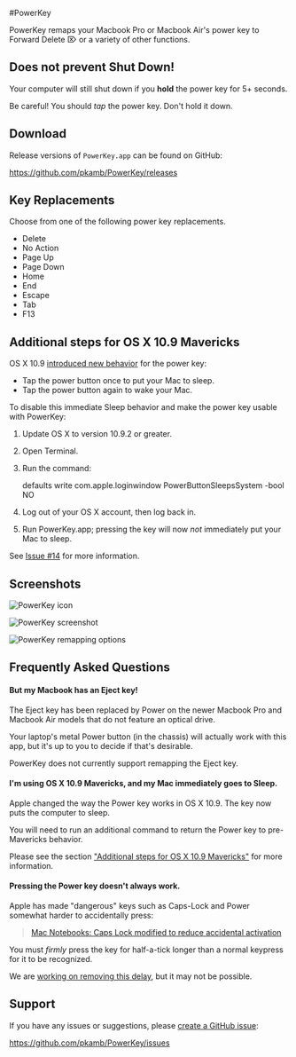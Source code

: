 #PowerKey

PowerKey remaps your Macbook Pro or Macbook Air's power key to Forward Delete ⌦ or a variety of other functions.

## Does not prevent Shut Down!

Your computer will still shut down if you **hold** the power key for 5+ seconds.

Be careful! You should *tap* the power key. Don't hold it down.

## Download

Release versions of `PowerKey.app` can be found on GitHub:

https://github.com/pkamb/PowerKey/releases

## Key Replacements

Choose from one of the following power key replacements.

 - Delete
 - No Action
 - Page Up
 - Page Down
 - Home
 - End
 - Escape
 - Tab
 - F13

## Additional steps for OS X 10.9 Mavericks

OS X 10.9 [introduced new behavior](http://support.apple.com/kb/HT5869?viewlocale=en_US) for the power key: 

 - Tap the power button once to put your Mac to sleep.
 - Tap the power button again to wake your Mac.

To disable this immediate Sleep behavior and make the power key usable with PowerKey:

 1. Update OS X to version 10.9.2 or greater.
 2. Open Terminal.
 3. Run the command:

    defaults write com.apple.loginwindow PowerButtonSleepsSystem -bool NO
    
 4. Log out of your OS X account, then log back in.
 5. Run PowerKey.app; pressing the key will now *not* immediately put your Mac to sleep.
 
See [Issue #14](https://github.com/pkamb/PowerKey/issues/14) for more information.

## Screenshots

![PowerKey icon](http://i.imgur.com/qrLJmcV.png "PowerKey icon")

![PowerKey screenshot](http://i.imgur.com/6Z2CMat.png "PowerKey screenshot")

![PowerKey remapping options](http://i.imgur.com/NzmRKN3.png "PowerKey remapping options")

## Frequently Asked Questions

#### But my Macbook has an Eject key!

The Eject key has been replaced by Power on the newer Macbook Pro and Macbook Air models that do not feature an optical drive.

Your laptop's metal Power button (in the chassis) will actually work with this app, but it's up to you to decide if that's desirable.

PowerKey does not currently support remapping the Eject key.

#### I'm using OS X 10.9 Mavericks, and my Mac immediately goes to Sleep.

Apple changed the way the Power key works in OS X 10.9. The key now puts the computer to sleep.

You will need to run an additional command to return the Power key to pre-Mavericks behavior.

Please see the section ["Additional steps for OS X 10.9 Mavericks"]() for more information.

#### Pressing the Power key doesn't always work.

Apple has made "dangerous" keys such as Caps-Lock and Power somewhat harder to accidentally press:

 > [Mac Notebooks: Caps Lock modified to reduce accidental activation](http://support.apple.com/kb/ht1192)

You must *firmly* press the key for half-a-tick longer than a normal keypress for it to be recognized.

We are [working on removing this delay](https://github.com/tekezo/NoEjectDelay/issues/1), but it may not be possible.

## Support

If you have any issues or suggestions, please [create a GitHub issue](https://github.com/pkamb/PowerKey/issues):

https://github.com/pkamb/PowerKey/issues
